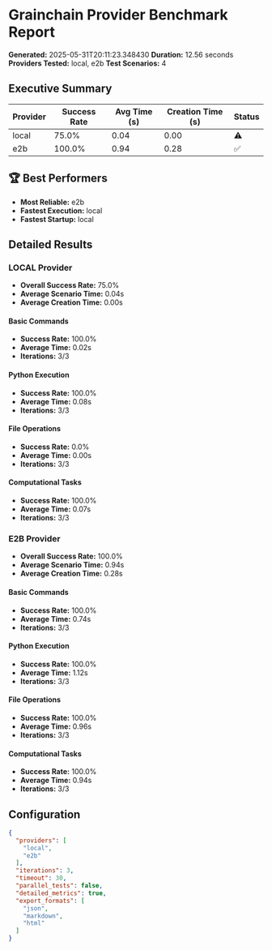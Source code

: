 # Grainchain Provider Benchmark Report

**Generated:** 2025-05-31T20:11:23.348430
**Duration:** 12.56 seconds
**Providers Tested:** local, e2b
**Test Scenarios:** 4

## Executive Summary

| Provider | Success Rate | Avg Time (s) | Creation Time (s) | Status |
|----------|--------------|--------------|-------------------|--------|
| local | 75.0% | 0.04 | 0.00 | ⚠️ |
| e2b | 100.0% | 0.94 | 0.28 | ✅ |

## 🏆 Best Performers

- **Most Reliable:** e2b
- **Fastest Execution:** local
- **Fastest Startup:** local

## Detailed Results

### LOCAL Provider

- **Overall Success Rate:** 75.0%
- **Average Scenario Time:** 0.04s
- **Average Creation Time:** 0.00s

#### Basic Commands
- **Success Rate:** 100.0%
- **Average Time:** 0.02s
- **Iterations:** 3/3

#### Python Execution
- **Success Rate:** 100.0%
- **Average Time:** 0.08s
- **Iterations:** 3/3

#### File Operations
- **Success Rate:** 0.0%
- **Average Time:** 0.00s
- **Iterations:** 3/3

#### Computational Tasks
- **Success Rate:** 100.0%
- **Average Time:** 0.07s
- **Iterations:** 3/3

### E2B Provider

- **Overall Success Rate:** 100.0%
- **Average Scenario Time:** 0.94s
- **Average Creation Time:** 0.28s

#### Basic Commands
- **Success Rate:** 100.0%
- **Average Time:** 0.74s
- **Iterations:** 3/3

#### Python Execution
- **Success Rate:** 100.0%
- **Average Time:** 1.12s
- **Iterations:** 3/3

#### File Operations
- **Success Rate:** 100.0%
- **Average Time:** 0.96s
- **Iterations:** 3/3

#### Computational Tasks
- **Success Rate:** 100.0%
- **Average Time:** 0.94s
- **Iterations:** 3/3

## Configuration

```json
{
  "providers": [
    "local",
    "e2b"
  ],
  "iterations": 3,
  "timeout": 30,
  "parallel_tests": false,
  "detailed_metrics": true,
  "export_formats": [
    "json",
    "markdown",
    "html"
  ]
}
```
